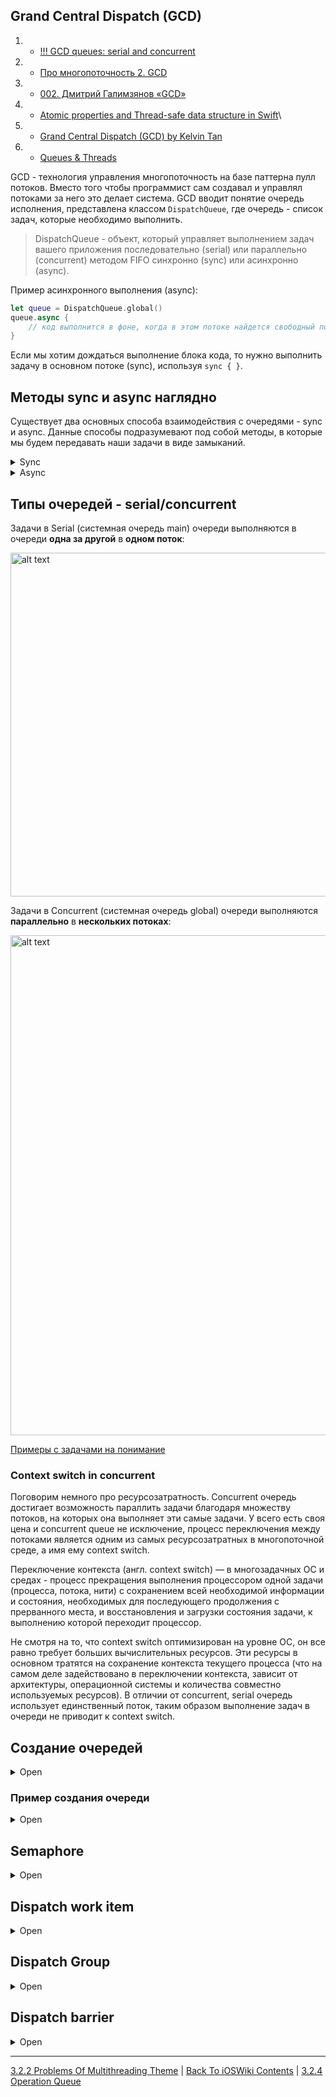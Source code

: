## Grand Central Dispatch (GCD)

1. - [!!! GCD queues: serial and concurrent](https://www.hapq.me/gcd-queues/)
2. - [Про многопоточность 2. GCD](https://habr.com/ru/post/578752/)
3. - [002. Дмитрий Галимзянов «GCD»](https://www.youtube.com/watch?v=6zx7N-6U6P4&list=PLQC2_0cDcSKAcuWNsWAwF8GT_lCU9QZNs&index=2)
4. - [Atomic properties and Thread-safe data structure in Swift](https://benoitpasquier.com/atomic-properties-thread-safe-data-structure-swift/)\
5. - [Grand Central Dispatch (GCD) by Kelvin Tan](https://daddycoding.com/2023/04/27/grand-central-dispatch-gcd/)
6. - [Queues & Threads](https://www.kodeco.com/books/concurrency-by-tutorials/v2.0/chapters/3-queues-threads)

GCD - технология управления многопоточность на базе паттерна пулл потоков. Вместо того чтобы программист сам создавал и управлял потоками за него это делает система. GCD вводит понятие очередь исполнения, представлена классом `DispatchQueue`, где очередь - список задач, которые необходимо выполнить.

> DispatchQueue - объект, который управляет выполнением задач вашего приложения последовательно (serial) или параллельно (concurrent) методом FIFO синхронно (sync) или асинхронно (async).

Пример асинхронного выполнения (async): 

```swift
let queue = DispatchQueue.global()
queue.async {
    // код выполнится в фоне, когда в этом потоке найдется свободный поток
}
```

Если мы хотим дождаться выполнение блока кода, то нужно выполнить задачу в основном потоке (sync), используя `sync { }`.


## Методы sync и async наглядно

Существует два основных способа взаимодействия с очередями - sync и async. Данные способы подразумевают под собой методы, в которые мы будем передавать наши задачи в виде замыканий.

<details><summary>Sync</summary>
<p> 
 
**sync** – метод, позволяющий выполнять задачи синхронно по отношению к вызывающей очереди. Сперва взглянем на декларацию метода:

```swift
public func sync(execute block: () -> Void)
```
 
Как это работает? Представим, что у нас есть 7 задач, которые нам необходимо выполнить последовательно. Задачи в нашем случае представлены в виде функций:

```swift
func task1() {
    print(1)
}

func task2() {
    print(2)
}

func task3() {
    print(3)
}

func task4() {
    print(4)
}

func task5() {
    print(5)
}

func task6() {
    print(6)
}

func task7() {
    print(7)
}
```

Выполним эти задачи:

```swift
task1()
task2()
task3()
task4()
task5()
task6()
task7()
```
 
Все выполняемые задачи by default будут выполнятся в главном потоке, а если точнее на главной очереди:
 
<img src="https://habrastorage.org/r/w1560/getpro/habr/upload_files/867/38b/2d6/86738b2d6e5e0fefe6280a821d83b6cd.png" alt="alt text" width="700" height="300">

Ничего сложного, каждая задача дожидается своей очереди в порядке их вызова, так как главная очередь является последовательной. Усложним задачу и выполним task3 на другой serial очереди. Для этого нам необходимо создать новую последовательную очередь:
 
`let serialQueue = DispatchQueue(label: "ru.popov.serial-queue")` 

и увести выполнение task3 на только что созданную очередь. Для этого мы воспользуемся методом sync:
 
```swift
task1()
task2()
serialQueue.sync(execute: task3)
task4()
task5()
task6()
task7()
```
 
Визуализируем:
 
<img src="https://habrastorage.org/r/w1560/getpro/habr/upload_files/e69/886/80a/e6988680a9f6bccebfc1971d9a636f3a.png" alt="alt text" width="700" height="600">
 
Как мы можем видеть, задача task3 действительно выполняется на очереди serialQueue, в то время как основной поток ожидает ее выполнения. В этом и заключется суть метода sync, вызывающая очередь (в нашем случае main) будет ожидать до тех пор, пока выполняющая очередь (в нашем случае serialQueue) не вернет управление. Но что делать, если мы не хотим, чтобы вызывающая очередь дожидалась выполнения задачи task3? Для таких целей существует метод async.

</p>
</details>

<details><summary>Async</summary>
<p> 
 
**async** – метод, позволяющий выполнять задачи асинхронно по отношению к текущей очереди
 
Декларация async метода:
 
`public func async(group: DispatchGroup? = nil, qos: DispatchQoS = .unspecified, flags: DispatchWorkItemFlags = [], execute work: @escaping @convention(block) () -> Void)`

Как мы можем видеть, метод async требует передать большее количество аргументов, но сейчас нас интересует лишь execute work

Мы воспользуемся примером с семью задачами, но заменим вызов метода sync на async:
 
```swift
task1()
task2()
serialQueue.async(execute: task3)
task4()
task5()
task6()
task7()
```
 
И снова визуализируем:

<img src="https://habrastorage.org/r/w1560/getpro/habr/upload_files/9d9/33c/7dd/9d933c7dd1c9d9afa0c6c82d0a6963b9.png" alt="alt text" width="700" height="600">
 
Как мы можем видеть, задача task3 все так же выполняется на очереди serialQueue, но при этом main не дожидается ее выполнения и продолжает свою работу асинхронно. В этом и заключется суть метода async, вызывающая очередь (в нашем случае main) не будет ожидать выполнения задач на выполняющей очереди (в нашем случае serialQueue), а сразу же приступит к выполнения стоящих в очереди задач.
 
</p>
</details>



## Типы очередей - serial/concurrent

Задачи в Serial (системная очередь main) очереди выполняются в очереди **одна за другой** в **одном поток**:

<img src="http://www.hapq.me/content/images/2019/12/queue2-serial.png" alt="alt text" width="850" height="550">

Задачи в Concurrent (системная очередь global) очереди выполняются **параллельно** в **нескольких потоках**:

<img src="http://www.hapq.me/content/images/2019/12/Screen-Shot-2019-12-25-at-12.03.26-PM.png" alt="alt text" width="850" height="800">

[Примеры с задачами на понимание](https://habr.com/ru/post/578752/#:~:text=Задача%201)



### Context switch in concurrent

Поговорим немного про ресурсозатратность. Concurrent очередь достигает возможность параллить задачи благодаря множеству потоков, на которых она выполняет эти самые задачи. У всего есть своя цена и concurrent queue не исключение, процесс переключения между потоками является одним из самых ресурсозатратных в многопоточной среде, а имя ему context switch.

Переключение контекста (англ. context switch) — в многозадачных ОС и средах - процесс прекращения выполнения процессором одной задачи (процесса, потока, нити) с сохранением всей необходимой информации и состояния, необходимых для последующего продолжения с прерванного места, и восстановления и загрузки состояния задачи, к выполнению которой переходит процессор.

Не смотря на то, что context switch оптимизирован на уровне ОС, он все равно требует больших вычислительных ресурсов. Эти ресурсы в основном тратятся на сохранение контекста текущего процесса (что на самом деле задействовано в переключении контекста, зависит от архитектуры, операционной системы и количества совместно используемых ресурсов). В отличии от concurrent, serial очередь использует единственный поток, таким образом выполнение задач в очереди не приводит к context switch.



## Создание очередей

<details><summary>Open</summary>
<p> 

> Существует две системные очереди по умолчанию: main queue (serial - последовательная) и global queue (concurrent - параллельная с [label](https://github.com/eldaroid/iOSWiki/blob/master/Многопоточность%20и%20Память/Concurrency.md#:~:text=строка,%20необходимая%20для%20идентификации%20очереди.) глобальной очереди "com.apple.root.default-qos"). В то время как основная очередь является последовательной, глобальная очередь является параллельной.

В main очереди работает весь UI приложения, все анимации и реакции на ввод пользователя. Получая данных из базы данных или из сети необходимо перключаться на главный поток, чтобы отобразить их в UI. Лейблом главной очереди является строка com.apple.main-thread.

Помимо системных очередений, мы можем создавать собственные очереди, для этого нам необходимо создать объект типа DispatchQueue. Взглянем на декларацию инициализатора данного типа:

`convenience init(label: String, qos: DispatchQoS = .unspecified, attributes: DispatchQueue.Attributes = [], autoreleaseFrequency: DispatchQueue.AutoreleaseFrequency = .inherit, target: DispatchQueue? = nil)`

Аргументы инициализатора:

* label – строка, необходимая для идентификации очереди. Так как приложение, библиотеки и фреймворки могут создавать свои собственные очереди, необходимо придерживаться DNS стиля, например ru.popov.queue для достижения уникальности. Так же идентификатор поможет определить очередь во время отладки.

* qos – необходим для приоритизации очереди уже знакомым нам [Quality Of Service](https://developer.apple.com/documentation/dispatch/dispatchqos/qosclass).

* attributes – [атрибуты](https://developer.apple.com/documentation/dispatch/dispatchqueue/attributes), определяющие поведение очереди. Такими атрибутами могут быть .concurrent, определяющий очередь, как параллельную или .initiallyInactive, определяющий очередь неактивной, до тех пор, пока не будет вызван метод очереди activate().

* autoreleaseFrequency – частота автоосвобождения объебктов очереди. (см. [DispatchQueue.AutoreleaseFrequency](https://developer.apple.com/documentation/dispatch/dispatchqueue/autoreleasefrequency))

* target – таргет очереди, в которой будут выполняться задачи. Таким образом возможно перенаправить выполнение задач на очередь, переданную в данный аргумент.

</p>
</details>

### Пример создания очереди

<details><summary>Open</summary>
<p> 

Создание **serial** очереди: `let demoSerialQueue = DispatchQueue(label: "ru.popov.serial-queue", qos: .utility)`.

В качестве единственного аргумента для вызова метода global() требует передать уже знакомый нам QoS. Таким образом мы можем использовать очередь с учетом приоритета текущей задачи. Освежим память и еще раз взглянем на [qos](https://developer.apple.com/documentation/dispatch/dispatchqos/qosclass), только уже через призму GCD. Фреймворк Dispatch имеет собственное перечисление приоритетов. 

Пример: `let demoConcurrentQueue = DispatchQueue(label: "ru.popov.concurrent-queue", qos: .utility, attributes: .concurrent)` или `let demoGlobalQueue = DispatchQueue.global(qos: .utility)`

Названия и задачи приоритетов совпадают с qos из Thread и pthread api:

```swift
public enum QoSClass {
    // наивысший приоритет
    // Для задач взаимодействия с пользователем в данный момент и результат выполнения необходимо получить как можно скорее
    // Откладывать эти задачи приведет к видимым лагам
    // Н/р: обработка изображений с камеры в реальном времени
    case userInteractive
    
    
    // Задачи, которые запустил пользователь и их выполнения необходимо дождаться, но не мгновенно
    // Н/р: обновление данные после pull to refresh
    // Такая задача может выполняться несколько секунд
    case userInitiated
    
    // очередь, которая создает, когда в qos мы ничего не передали
    case `default`
    
    // Пользователь не запрашивал выполнение задачи 
    // и ее выполнение можно отложить
    case utility
    
    // самый низкий приоритет
    // используется когда нам совсем не критично время выполнение задачи
    case background
}
```

</p>
</details>
    
## Semaphore

<details><summary>Open</summary>
<p> 
    
Semaphore – базовый инструмент синхронизации в GCD. Semaphore позволяет нам ограничить количество потоков, которые могут единовременно обращаться к очереди. Для этого необходимо передать количество потоков в инициализатор класса DispatchSemaphore `public init(value: Int)`.

> Semaphore то же самое что и [мьютех](/3%20Memory%20and%20Concurrency/3.2%20Multithreading/3.2.1%20Multithreading.md), только с возможностью использовать счетчик > 1

Помимо ограничения количества потоков, семафор позволяет блокировать очередь до тех пор, пока не будет вызван метод signal. Пример:

```swift
// Создаем очередь
let serialQueue = DispatchQueue(label: "ru.popov.serial-queue")

// Создаем семафор
let semaphore = DispatchSemaphore(value: 0)

// Усыпляем serialQueue на 5 секунд, после вызываем метод signal тем самым
serialQueue.async {
    sleep(5)
    print("async method Queue")
    
    // Разблокировавыем семафор
    semaphore.signal() // увеличивает счетчик value на 1
}

print("semaphore wait")
// Блокируем очередь
semaphore.wait() // уменьшает счетчик value на 1
print("semaphore waited")

// Print:
// semaphore wait
// async method Queue
// semaphore waited
```

Методы signal и wait работают по принципу инкрементирования / декрементирования внутреннего каунтера семафора (аналогично рекурсивному mutex). Это означает, что поток будет разблокирован только тогда, когда каунтер равен значению value, которое мы передаем в инициализатор.

</p>
</details>

## Dispatch work item

<details><summary>Open</summary>
<p> 

Фреймворк Dispatch позволяет ставить в очередь на выполнение не только замыкания, но и объекты типа `DispatchWorkItem`
    
DispatchWorkItem – класс, являющийся абстракцией над выполняемой задачей, который предоставляет нам ряд полезных методов. Например метод notify, позволяющий уведомить какую-либо очередь о выполнении задачи и следом выполнить какую-либо работу на уведомленной очереди. Рассмотрим пример реализации DispatchWorkItem:
    
```swift
// Создаем очередь
let serialQueue = DispatchQueue(label: "ru.popov.serial-queue")

// Создаем DispatchWorkItem и передаем в него замыкание (задачу)
let workItem = DispatchWorkItem {
    print("DispatchWorkItem task")
}

// Реализуем метод notify, передаем в него очередь, на которой необходимо будет выполнить задачу после завершения выполнения этого DispatchWorkItem
workItem.notify(queue: DispatchQueue.main) {
    print("DispatchWorkItem completed")
}

// Выполняем DispatchWorkItem на очереди serialQueue
serialQueue.async(execute: workItem)
```

Попробуем реализовать данную логику без использования DispatchWorkItem:

```swift
let serialQueue = DispatchQueue(label: "ru.popov.serial-queue")

serialQueue.async {
    print("task")
    
    DispatchQueue.main.sync {
        print("completed")
    }
}

```

Сравнивая данные примеры видно, что DispatchWorkItem позволяет нам более явно задать логику, без использования вложенных друг в друга замыканий и хаотичных вызовов методов `async/sync`
    
Помимо notify, DispatchWorkItem дает нам возможность отменять задачу с помощью метода cancel. Важно понимать, что задачу можно отменить только в том случае, если она на момент отмены ожидает в очереди. Если поток уже начал выполнять задачу, она не будет отменена. Рассмотрим пример реализации метода cancel
   
```swift
// Создаем очередь
let serialQueue = DispatchQueue(label: "ru.denisegaluev.serial-queue")

// Создаем DispatchWorkItem и передаем в него замыкание (задачу)
let workItem = DispatchWorkItem {
    print("DispatchWorkItem task")
}

// Усыпляем serialQueue на 1 секунду и сразу возвращаем управление
serialQueue.async {
    print("zzzZZZZ")
    sleep(1)
    print("Awaked")
}

// Ставим workItem в очередь serialQueue и сразу возвращаем управление
serialQueue.async(execute: workItem)

// Отменяем workItem
workItem.cancel()
```
    
Пока serialQueue будет спать, мы успеем отменить workItem, тем самым удалив его из очереди serialQueue

</p>
</details>

## Dispatch Group

<details><summary>Open</summary>
<p> 

Dispatch Group позволяет реализовать ожидание, которое можно увеличивать и уменьшать с разных потоков. 


DispatchGroup – объект, позволяющий объединить задачи в группу и синхронизировать их поведение. Группа позволяет присоединить к ней несколько задачь или DispatchWorkItem и запланировать их асинхронное выполнение на одной или нескольких очередях. Когда все задачи в группе будут выполнены, группа уведомит об этом какую-либо очередь и выполнит на ней completion handler. Так же группа позволяет нам дождаться выполнения задач в группе синхронно, без использования уведомления.

Рассмотрим примеры использования DispatchGroup:

<details><summary>Пример №1</summary>
<p> 
    
```swift
// Создаем очередь
let serialQueue = DispatchQueue(label: "ru.popov.serial-queue")

// Создаем 2 DispatchWorkItem
let workItem1 = DispatchWorkItem {
    print("workItem1: zzzZZZ")
    sleep(3)
    print("workItem1: awaked")
}

let workItem2 = DispatchWorkItem {
    print("workItem2: zzzZZZ")
    sleep(3)
    print("workItem2: awaked")
}

// Создаем группу
let group = DispatchGroup()

// Добавляем workItem в группе, планируем его выполнение на очереди serialQueue и сразу возвращаем управление
serialQueue.async(group: group, execute: workItem1)
serialQueue.async(group: group, execute: workItem2)

// Устанавливаем уведомление. Замыкание будет выполнено на главной очереди сразу после того, как все задачи в группе будут выполнены.
group.notify(queue: DispatchQueue.main) {
    print("All tasks on group completed")
}

// Console: 
// workItem1: zzzZZZ
// workItem1: awaked
// workItem2: zzzZZZ
// workItem2: awaked
// All tasks on group completed
```
    
Рассмотрим, как добиться такого же поведения, но уже использую enter и leave вместо уведомления:
```swift
// Создаем параллельную очередь
let concurrentQueue = DispatchQueue(label: "ru.denisegaluev.concurrent-queue", attributes: .concurrent)

// Создаем группу
let group = DispatchGroup()

// Создаем DispatchWorkItem
let workItem1 = DispatchWorkItem {
    print("workItem1: zzzZZZ")
    sleep(3)
    print("workItem1: awaked")
    
    // Покидаем группу
    group.leave()
}

let workItem2 = DispatchWorkItem {
    print("workItem2: zzzZZZ")
    sleep(3)
    print("workItem2: awaked")
    
    group.leave()
}

// Входим в группу
group.enter()
// Вызы
concurrentQueue.async(execute: workItem1)

group.enter()
concurrentQueue.async(execute: workItem2)

// Ожидаем, пока все задачи в группе закончат свое выполнение
group.wait()
print("All tasks on group completed")

// Console:
// workItem1: zzzZZZ
// workItem2: zzzZZZ
// workItem1: awaked
// workItem2: awaked
// All tasks on group completed
```
    
Обратите внимание, что в данном случае нам не нужно добавлять задачи в группу (в аргумент group метода async). Вместо этого мы вызываем метод группы enter, тем самым указывая явно, что задача вошла в группу, а в конце выполнения задачи вызываем метод leave, тем самым явно указывая, что задача завершила свое выполнение.

</p>
</details>
 
<details><summary>Пример №2</summary>
<p> 
    
```swift
let group = DispatchGroup()
// внутренний счетчик = 0, поэтому вызываем enter
// входим в группу
group.enter() // +1 
DispatchQueue.global().async {
    print("Hello")
    // выходим из группы
    group.leave() // -1
}
// блокируется до тех пор, пока внутренний счетчик не обнулится
group.wait()
print("World" )
    
// Print:
// Hello
// Worldx
```
    
Тот же пример, но с методом notify:
    
```swift
let group = DispatchGroup()
// внутренний счетчик = 0, поэтому вызываем enter
// входим в группу
group.enter() // +1 
DispatchQueue.global().async {
    print("Hello")
    // выходим из группы
    group.leave() // -1
}
// блокируется до тех пор, пока внутренний счетчик не обнулится
group.notify(queue: .main) {
    print("All tasks are done" )
}
```
    
</p>
</details>

> Таким образом очередь в которой был вызван wait (в нашем случае главная очередь), будет ожидать до тех пор, пока все задачи в группе не завершат свое выполнение и не вызовут метод leave
    
</p>
</details>

## Dispatch barrier

<details><summary>Open</summary>
<p> 

Dispatch barrier – механизм синхронизации задач в очереди. Для того, чтобы добавить барьер, необходимо передать соответствующий флаг в метода async:

```swift
// Создаем параллельную очередь
let concurrentQueue = DispatchQueue(label: "ru.popov.concurrent-queue", attributes: .concurrent)

// Помечаем асинхронный вызов флагом .barrier
concurrentQueue.async(flags: .barrier) {
    // ...
}
```

Когда мы добавляем барьер в параллельную очередь, она откладывает выполнение задачи, помеченной барьером (и все остальные, которые поступят в очередь во время выполнения такой задачи), до тех пор, пока все предыдущие задачи не будут выполнены. После того, как все предудщие задачи будут выполнены, очередь выполнит задачу, помеченную барьером самостоятельно. Как только задача с барьером будет выполнена, очередь вернется к своему нормальному режиму работы.

<img src="https://habrastorage.org/r/w1560/getpro/habr/upload_files/e96/1ce/728/e961ce728d13e031a8bd49f5de402b35.png" alt="alt text" width="800" height="350">

Разберемся, как работать с барьером на примере реализации read write lock:

```swift
class DispatchBarrierTesting {
    // Создаем параллельную очередь
    private let concurrentQueue = DispatchQueue(label: "ru.denisegaluev.concurrent-queue", attributes: .concurrent)
    
    // Создаем переменную _value для внутреннего использования
    private var _value: String = ""
    
    // Создаем thread safe переменную value для внешнего использования
    var value: String {
        get {
            var tmp: String = ""
            
            concurrentQueue.sync {
                tmp = _value
            }
            
            return tmp
        }
        
        set {
            concurrentQueue.async(flags: .barrier) {
                self._value = newValue
            }
        }
    }
}
```

Данная реализация позволяет гарантировать, что в момент чтения, свойство value не будет изменено из другой очереди.

</p>
</details>

---

[3.2.2 Problems Of Multithreading Theme](./3.2.2%20ProblemsOfMultithreading.md) | [Back To iOSWiki Contents](https://github.com/eldaroid/iOSWiki) | [3.2.4 Operation Queue](./3.2.4%20OperationQueue.md)
